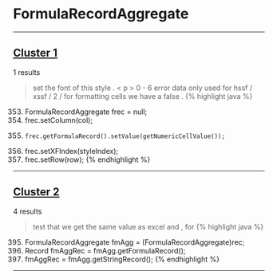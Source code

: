 # FormulaRecordAggregate

***

## [Cluster 1](./1)
1 results
> set the font of this style . < p > 0 - 6 error data only used for hssf / xssf / 2 / for formatting cells we have a false . 
{% highlight java %}
353. FormulaRecordAggregate frec = null;
363. frec.setColumn(col);
366.     frec.getFormulaRecord().setValue(getNumericCellValue());
368. frec.setXFIndex(styleIndex);
369. frec.setRow(row);
{% endhighlight %}

***

## [Cluster 2](./2)
4 results
> test that we get the same value as excel and , for 
{% highlight java %}
395. FormulaRecordAggregate fmAgg = (FormulaRecordAggregate)rec;
396. Record fmAggRec = fmAgg.getFormulaRecord();
399. fmAggRec =   fmAgg.getStringRecord();
{% endhighlight %}

***

